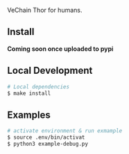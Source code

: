 VeChain Thor for humans.
## Install

**Coming soon once uploaded to pypi**

## Local Development
```bash
# Local dependencies
$ make install
```

## Examples
```bash
# activate environment & run exmample
$ source .env/bin/activat
$ python3 example-debug.py
```